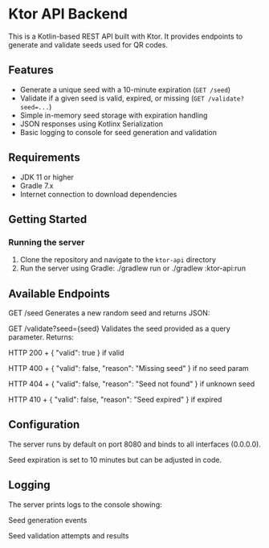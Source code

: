 # Ktor API Backend

This is a Kotlin-based REST API built with Ktor. It provides endpoints to generate and validate seeds used for QR codes.

## Features

- Generate a unique seed with a 10-minute expiration (`GET /seed`)
- Validate if a given seed is valid, expired, or missing (`GET /validate?seed=...`)
- Simple in-memory seed storage with expiration handling
- JSON responses using Kotlinx Serialization
- Basic logging to console for seed generation and validation

## Requirements

- JDK 11 or higher
- Gradle 7.x
- Internet connection to download dependencies

## Getting Started

### Running the server

1. Clone the repository and navigate to the `ktor-api` directory
2. Run the server using Gradle: ./gradlew run or ./gradlew :ktor-api:run 

## Available Endpoints

GET /seed
Generates a new random seed and returns JSON:

GET /validate?seed={seed}
Validates the seed provided as a query parameter. Returns:

HTTP 200 + { "valid": true } if valid

HTTP 400 + { "valid": false, "reason": "Missing seed" } if no seed param

HTTP 404 + { "valid": false, "reason": "Seed not found" } if unknown seed

HTTP 410 + { "valid": false, "reason": "Seed expired" } if expired

## Configuration
The server runs by default on port 8080 and binds to all interfaces (0.0.0.0).

Seed expiration is set to 10 minutes but can be adjusted in code.

## Logging
The server prints logs to the console showing:

Seed generation events

Seed validation attempts and results